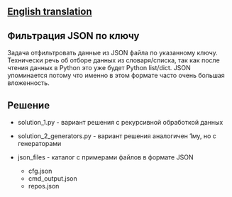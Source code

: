 ## [English translation]()

## Фильтрация JSON по ключу

Задача отфильтровать данные из JSON файла по указанному ключу. Технически речь
об отборе данных из словаря/списка, так как после чтения данных в Python это уже будет
Python list/dict.
JSON упоминается потому что именно в этом формате часто очень большая вложенность.


## Решение

* solution_1.py - вариант решения с рекурсивной обработкой данных
* solution_2_generators.py - вариант решения аналогичен 1му, но с генераторами
* json_files - каталог с примерами файлов в формате JSON

  * cfg.json
  * cmd_output.json
  * repos.json


